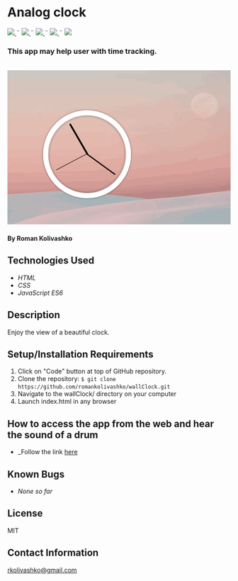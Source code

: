 # Analog clock

<html>
<!-- Project Shields -->
    <p align="left">
        <a href="https://github.com/romankolivashko/wallClock">
            <img src="https://img.shields.io/github/repo-size/romankolivashko/wallClock?style=plastic">
        </a>
		  ¨
        <a href="https://github.com/romankolivashko/wallClock/commits/main">
            <img src="https://img.shields.io/github/last-commit/romankolivashko/wallClock?color=yellow&style=plastic">
        </a>
        ¨
        <a href="https://github.com/romankolivashko/wallClock/stargazers">
            <img src="https://img.shields.io/github/stars/romankolivashko/wallClock?color=yellow&style=plastic">
        </a>
        ¨
        <a href="https://github.com/romankolivashko/wallClock/issues">
           <img src="https://img.shields.io/github/issues/romankolivashko/wallClock?color=yellow&style=plastic">
        </a>
        ¨
        <a href="https://linkedin.com/in/rkolivashko">
            <img src="https://img.shields.io/badge/-LinkedIn-black.svg?style=plastic&logo=linkedin&colorB=2867B2">
        </a>
    </p> 
</html>

### This app may help user with time tracking. 

\
![](./assets/clock.gif)

#### By Roman Kolivashko

## Technologies Used

* _HTML_
* _CSS_
* _JavaScript ES6_

## Description
Enjoy the view of a beautiful clock.

## Setup/Installation Requirements

1. Click on "Code" button at top of GitHub repository. 
2. Clone the repository: `$ git clone https://github.com/romankolivashko/wallClock.git`
3. Navigate to the wallClock/ directory on your computer
4. Launch index.html in any browser 

## How to access the app from the web and hear the sound of a drum
* _Follow the link [here](https://clock-on-the-wall.netlify.app/) 
## Known Bugs

* _None so far_

## License
MIT
## Contact Information
rkolivashko@gmail.com
